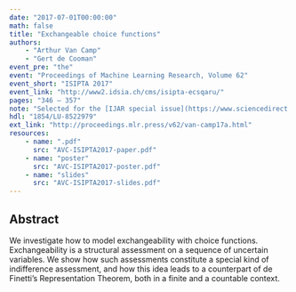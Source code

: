 ```yaml
---
date: "2017-07-01T00:00:00"
math: false
title: "Exchangeable choice functions"
authors:
    - "Arthur Van Camp"
    - "Gert de Cooman"
event_pre: "the"
event: "Proceedings of Machine Learning Research, Volume 62"
event_short: "ISIPTA 2017"
event_link: "http://www2.idsia.ch/cms/isipta-ecsqaru/"
pages: "346 – 357"
note: "Selected for the [IJAR special issue](https://www.sciencedirect.com/journal/international-journal-of-approximate-reasoning/special-issue/105SKX9CD05/)"
hdl: "1854/LU-8522979"
ext_link: "http://proceedings.mlr.press/v62/van-camp17a.html"
resources:
    - name: ".pdf"
      src: "AVC-ISIPTA2017-paper.pdf"
    - name: "poster"
      src: "AVC-ISIPTA2017-poster.pdf"
    - name: "slides"
      src: "AVC-ISIPTA2017-slides.pdf"
---
```


## Abstract
We investigate how to model exchangeability with choice functions.
Exchangeability is a structural assessment on a sequence of uncertain variables.
We show how such assessments constitute a special kind of indifference assessment, and how this idea leads to a counterpart of de Finetti’s Representation Theorem, both in a finite and a countable context.